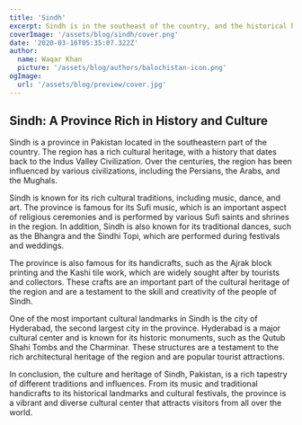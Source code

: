 ```yaml
---
title: 'Sindh'
excerpt: Sindh is in the southeast of the country, and the historical home of the Sindhi people. Sindh has Pakistan's second largest economy, while its provincial capital Karachi is Pakistan's largest city and financial hub.
coverImage: '/assets/blog/sindh/cover.png'
date: '2020-03-16T05:35:07.322Z'
author:
  name: Waqar Khan
  picture: '/assets/blog/authors/balochistan-icon.png'
ogImage:
  url: '/assets/blog/preview/cover.jpg'
---
```


## Sindh: A Province Rich in History and Culture
Sindh is a province in Pakistan located in the southeastern part of the country. The region has a rich cultural heritage, with a history that dates back to the Indus Valley Civilization. Over the centuries, the region has been influenced by various civilizations, including the Persians, the Arabs, and the Mughals.

Sindh is known for its rich cultural traditions, including music, dance, and art. The province is famous for its Sufi music, which is an important aspect of religious ceremonies and is performed by various Sufi saints and shrines in the region. In addition, Sindh is also known for its traditional dances, such as the Bhangra and the Sindhi Topi, which are performed during festivals and weddings.

The province is also famous for its handicrafts, such as the Ajrak block printing and the Kashi tile work, which are widely sought after by tourists and collectors. These crafts are an important part of the cultural heritage of the region and are a testament to the skill and creativity of the people of Sindh.

One of the most important cultural landmarks in Sindh is the city of Hyderabad, the second largest city in the province. Hyderabad is a major cultural center and is known for its historic monuments, such as the Qutub Shahi Tombs and the Charminar. These structures are a testament to the rich architectural heritage of the region and are popular tourist attractions.

In conclusion, the culture and heritage of Sindh, Pakistan, is a rich tapestry of different traditions and influences. From its music and traditional handicrafts to its historical landmarks and cultural festivals, the province is a vibrant and diverse cultural center that attracts visitors from all over the world.
